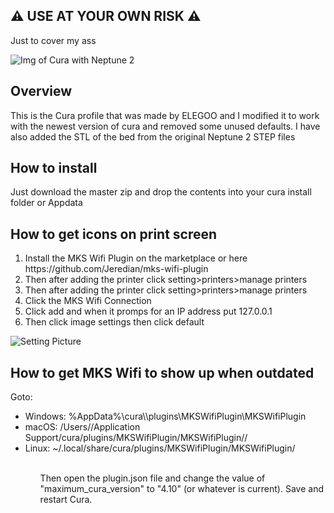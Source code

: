 ## :warning: USE AT YOUR OWN RISK :warning:
Just to cover my ass


![Img of Cura with Neptune 2](https://i.imgur.com/2yjM7Hl.png) 
## Overview 

This is the Cura profile that was made by ELEGOO and I modified it to work with the newest version of cura and removed some unused defaults. I have also added the STL of the bed from the original Neptune 2 STEP files

## How to install
Just download the master zip and drop the contents into your cura install folder or Appdata

## How to get icons on print screen

<ol>
<li>Install the MKS Wifi Plugin on the marketplace or here https://github.com/Jeredian/mks-wifi-plugin</li>
<li>Then after adding the printer click setting>printers>manage printers </li>
<li>Then after adding the printer click setting>printers>manage printers </li>
<li>Click the MKS Wifi Connection </li>
<li>Click add and when it promps for an IP address put 127.0.0.1</li>
<li>Then click image settings then click default</li>
</ol>

![Setting Picture](https://i.imgur.com/THrXDxr.png)



## How to get MKS Wifi to show up when outdated


Goto:
<ul>
<li>Windows: %AppData%\cura\<version>\plugins\MKSWifiPlugin\MKSWifiPlugin</li>
<li>macOS: /Users//Application Support/cura/plugins/MKSWifiPlugin/MKSWifiPlugin//</li>
<li>Linux: ~/.local/share/cura/plugins/MKSWifiPlugin/MKSWifiPlugin/</li>
<ul><br>
Then open the plugin.json file and change the value of "maximum_cura_version" to "4.10" (or whatever is current). Save and restart Cura.

